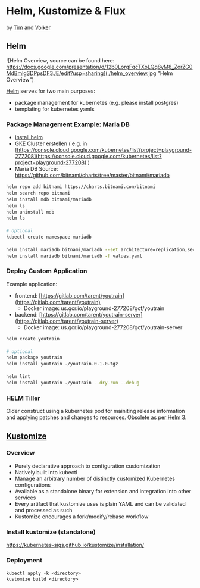 # Helm, Kustomize & Flux

by [Tim](https://github.com/tmstff) and [Volker](https://github.com/saltyblu)

## Helm

![Helm Overview, source can be found here: https://docs.google.com/presentation/d/12b0LorgFqcTXoLQq8yM8_ZorZG0MdBmlgSDPpsDF3JE/edit?usp=sharing](./helm_overview.jpg "Helm Overview")

[Helm](https://helm.sh/docs) serves for two main purposes:

* package management for kubernetes (e.g. please install postgres)
* templating for kubernetes yamls

### Package Management Example: Maria DB

* [install helm](https://helm.sh/docs/intro/install/)
* GKE Cluster erstellen ( e.g. in [https://console.cloud.google.com/kubernetes/list?project=playground-277208](https://console.cloud.google.com/kubernetes/list?project=playground-277208) )
* Maria DB Source: https://github.com/bitnami/charts/tree/master/bitnami/mariadb

```bash
helm repo add bitnami https://charts.bitnami.com/bitnami
helm search repo bitnami
helm install mdb bitnami/mariadb
helm ls
helm uninstall mdb
helm ls

# optional
kubectl create namespace mariadb

helm install mariadb bitnami/mariadb --set architecture=replication,secondary.replicaCount=2,auth.database=ta_youtrain
helm install mariadb bitnami/mariadb -f values.yaml
```

### Deploy Custom Application

Example application:

* frontend: [https://gitlab.com/tarent/youtrain](https://gitlab.com/tarent/youtrain)
    * Docker image: us.gcr.io/playground-277208/gcf/youtrain
* backend: [https://gitlab.com/tarent/youtrain-server](https://gitlab.com/tarent/youtrain-server)
    * Docker image: us.gcr.io/playground-277208/gcf/youtrain-server

```bash
helm create youtrain

# optional
helm package youtrain
helm install youtrain ./youtrain-0.1.0.tgz

helm lint
helm install youtrain ./youtrain --dry-run --debug
```

### HELM Tiller

Older construct using a kubernetes pod for mainiting release information and applying patches and changes to resources. [Obsolete as per Helm 3](https://www.heise.de/developer/meldung/Kubernetes-Paketmanager-Helm-3-verzichtet-auf-Tiller-4586105.html).

## [Kustomize](https://kustomize.io/)

### Overview
- Purely declarative approach to configuration customization
- Natively built into kubectl
- Manage an arbitrary number of distinctly customized Kubernetes configurations
- Available as a standalone binary for extension and integration into other services
- Every artifact that kustomize uses is plain YAML and can be validated and processed as such
- Kustomize encourages a fork/modify/rebase workflow

### Install kustomize (standalone)

https://kubernetes-sigs.github.io/kustomize/installation/

### Deployment
```
kubectl apply -k <directory>
kustomize build <directory>
```
